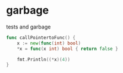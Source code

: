 # garbage
tests and garbage

```go
func callPointertoFunc() {
	x := new(func(int) bool)
	*x = func(x int) bool { return false }

	fmt.Println((*x)(4))
}

```

